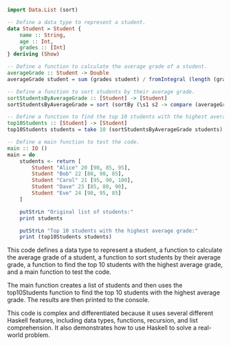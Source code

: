 ```haskell
import Data.List (sort)

-- Define a data type to represent a student.
data Student = Student {
    name :: String,
    age :: Int,
    grades :: [Int]
} deriving (Show)

-- Define a function to calculate the average grade of a student.
averageGrade :: Student -> Double
averageGrade student = sum (grades student) / fromIntegral (length (grades student))

-- Define a function to sort students by their average grade.
sortStudentsByAverageGrade :: [Student] -> [Student]
sortStudentsByAverageGrade = sort (sortBy (\s1 s2 -> compare (averageGrade s1) (averageGrade s2)))

-- Define a function to find the top 10 students with the highest average grade.
top10Students :: [Student] -> [Student]
top10Students students = take 10 (sortStudentsByAverageGrade students)

-- Define a main function to test the code.
main :: IO ()
main = do
    students <- return [
        Student "Alice" 20 [90, 85, 95],
        Student "Bob" 22 [80, 90, 85],
        Student "Carol" 21 [95, 90, 100],
        Student "Dave" 23 [85, 80, 90],
        Student "Eve" 24 [90, 95, 85]
    ]

    putStrLn "Original list of students:"
    print students

    putStrLn "Top 10 students with the highest average grade:"
    print (top10Students students)
```

This code defines a data type to represent a student, a function to calculate the average grade of a student, a function to sort students by their average grade, a function to find the top 10 students with the highest average grade, and a main function to test the code.

The main function creates a list of students and then uses the top10Students function to find the top 10 students with the highest average grade. The results are then printed to the console.

This code is complex and differentiated because it uses several different Haskell features, including data types, functions, recursion, and list comprehension. It also demonstrates how to use Haskell to solve a real-world problem.